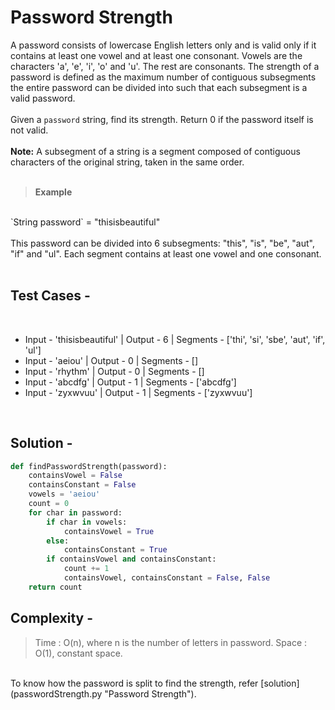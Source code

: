 # Password Strength

A password consists of lowercase English letters only and is valid only if it contains at least one vowel and at least one consonant. Vowels are the characters 'a', 'e', 'i', 'o' and 'u'. The rest are consonants. The strength of a password is defined as the maximum number of contiguous subsegments the entire password can be divided into such that each subsegment is a valid password.
<br />
<br />
Given a `password` string, find its strength. Return 0 if the password itself is not valid.
<br />
<br />
**Note:** A subsegment of a string is a segment composed of contiguous characters of the original string, taken in the same order.
<br />
<br />
> **Example**
<br />
`String password` = "thisisbeautiful"
<br />
<br />
This password can be divided into 6 subsegments: "this", "is", "be", "aut", "if" and "ul". Each segment contains at least one vowel and one consonant.
<br />
<br />


## **Test Cases -**
<br />


* Input - 'thisisbeautiful' | Output - 6 | Segments - ['thi', 'si', 'sbe', 'aut', 'if', 'ul']
* Input - 'aeiou'           | Output - 0 | Segments - [] 
* Input - 'rhythm'          | Output - 0 | Segments - []
* Input - 'abcdfg'          | Output - 1 | Segments - ['abcdfg']
* Input - 'zyxwvuu'         | Output - 1 | Segments - ['zyxwvuu']


<br />

## **Solution -**
```Python
def findPasswordStrength(password):
    containsVowel = False
    containsConstant = False
    vowels = 'aeiou'
    count = 0
    for char in password:
        if char in vowels:
            containsVowel = True
        else:
            containsConstant = True
        if containsVowel and containsConstant:
            count += 1
            containsVowel, containsConstant = False, False
    return count
```
## **Complexity -**
> Time : O(n), where n is the number of letters in password.
> Space : O(1), constant space.

<br />
To know how the password is split to find the strength, refer [solution](passwordStrength.py "Password Strength").



